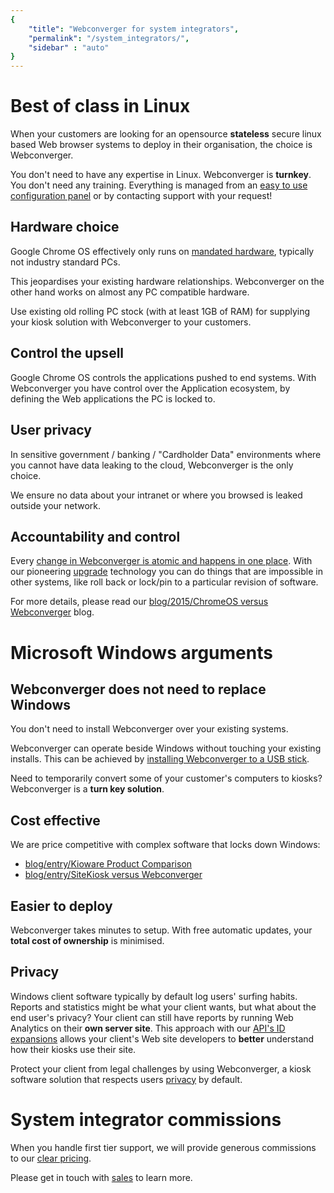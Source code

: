```yaml
---
{
	"title": "Webconverger for system integrators",
	"permalink": "/system_integrators/",
	"sidebar" : "auto"
}
---
```


# Best of class in Linux

When your customers are looking for an opensource **stateless** secure linux
based Web browser systems to deploy in their organisation, the choice is
Webconverger.

You don't need to have any expertise in Linux. Webconverger is **turnkey**. You
don't need any training. Everything is managed from an [easy to use
configuration
panel](https://webconverger.com/screenshots/#creating-a-new-configuration-requires-an-email-address)
or by contacting support with your request!

## Hardware choice

Google Chrome OS effectively only runs on [mandated
hardware](http://www.google.com/chromebook/find/), typically not industry
standard PCs.

This jeopardises your existing hardware relationships. Webconverger on the
other hand works on almost any PC compatible hardware.

Use existing old rolling PC stock (with at least 1GB of RAM) for supplying your
kiosk solution with Webconverger to your customers.

## Control the upsell

Google Chrome OS controls the applications pushed to end systems.  With
Webconverger you have control over the Application ecosystem, by defining the
Web applications the PC is locked to.

## User privacy

In sensitive government / banking / "Cardholder Data" environments where you
cannot have data leaking to the cloud, Webconverger is the only choice.

We ensure no data about your intranet or where you browsed is leaked outside
your network.

## Accountability and control

Every [change in Webconverger is atomic and happens in one
place](https://github.com/webconverger/webc). With our pioneering [upgrade](/upgrade/)
technology you can do things that are impossible in other systems, like roll
back or lock/pin to a particular revision of software.

For more details, please read our [blog/2015/ChromeOS versus Webconverger](/blog/2015/chromeos_versus_webconverger/)
blog.

# Microsoft Windows arguments

## Webconverger does not need to replace Windows

You don't need to install Webconverger over your existing systems.

Webconverger can operate beside Windows without touching your existing
installs. This can be achieved by [installing Webconverger to a USB stick](/usb/).

Need to temporarily convert some of your customer's computers to kiosks?
Webconverger is a **turn key solution**.

## Cost effective

We are price competitive with complex software that locks down Windows:

* [blog/entry/Kioware Product Comparison](/blog/entry/kioware_product_comparison/)
* [blog/entry/SiteKiosk versus Webconverger](/blog/entry/sitekiosk_versus_webconverger/)

## Easier to deploy

Webconverger takes minutes to setup. With free automatic updates, your **total cost of ownership** is minimised.

## Privacy

Windows client software typically by default log users' surfing habits. Reports
and statistics might be what your client wants, but what about the end user's
privacy? Your client can still have reports by running Web Analytics on their
**own server site**. This approach with our [API's ID expansions](/api/) allows
your client's Web site developers to **better** understand how their kiosks use
their site.

Protect your client from legal challenges by using Webconverger, a kiosk
software solution that respects users [privacy](/privacy/) by default.

# System integrator commissions

When you handle first tier support, we will provide generous commissions to
our [clear pricing](https://webconverger.com/pricing/).

Please get in touch with <a href=sales+si@webconverger.com>sales</a> to learn
more.
